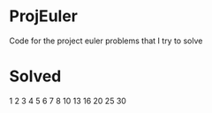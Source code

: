 ProjEuler
=========

Code for the project euler problems that I try to solve

Solved
=========
1
2
3
4
5
6
7
8
10
13
16
20
25
30


